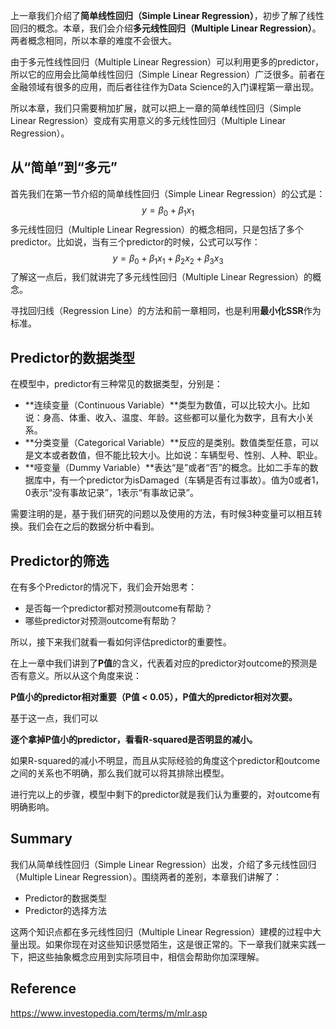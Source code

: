 上一章我们介绍了**简单线性回归（Simple Linear Regression）**，初步了解了线性回归的概念。本章，我们会介绍**多元线性回归（Multiple Linear Regression）**。两者概念相同，所以本章的难度不会很大。

由于多元性线性回归（Multiple Linear Regression）可以利用更多的predictor，所以它的应用会比简单线性回归（Simple Linear Regression）广泛很多。前者在金融领域有很多的应用，而后者往往作为Data Science的入门课程第一章出现。

所以本章，我们只需要稍加扩展，就可以把上一章的简单线性回归（Simple Linear Regression）变成有实用意义的多元线性回归（Multiple Linear Regression）。



## 从“简单”到“多元”

首先我们在第一节介绍的简单线性回归（Simple Linear Regression）的公式是：
$$
y = \beta_0 + \beta_1x_1
$$
多元线性回归（Multiple Linear Regression）的概念相同，只是包括了多个predictor。比如说，当有三个predictor的时候，公式可以写作：
$$
y = \beta_0 + \beta_1x_1 + \beta_2x_2 + \beta_3x_3
$$
了解这一点后，我们就讲完了多元线性回归（Multiple Linear Regression）的概念。

寻找回归线（Regression Line）的方法和前一章相同，也是利用**最小化SSR**作为标准。



## Predictor的数据类型

在模型中，predictor有三种常见的数据类型，分别是：

* **连续变量（Continuous Variable）**类型为数值，可以比较大小。比如说：身高、体重、收入、温度、年龄。这些都可以量化为数字，且有大小关系。
* **分类变量（Categorical Variable）**反应的是类别。数值类型任意，可以是文本或者数值，但不能比较大小。比如说：车辆型号、性别、人种、职业。
* **哑变量（Dummy Variable）**表达“是”或者“否”的概念。比如二手车的数据库中，有一个predictor为isDamaged（车辆是否有过事故）。值为0或者1，0表示“没有事故记录”，1表示“有事故记录”。

需要注明的是，基于我们研究的问题以及使用的方法，有时候3种变量可以相互转换。我们会在之后的数据分析中看到。



## Predictor的筛选

在有多个Predictor的情况下，我们会开始思考：

* 是否每一个predictor都对预测outcome有帮助？
* 哪些predictor对预测outcome有帮助？

所以，接下来我们就看一看如何评估predictor的重要性。



在上一章中我们讲到了**P值**的含义，代表着对应的predictor对outcome的预测是否有意义。所以从这个角度来说：

**P值小的predictor相对重要（P值 < 0.05），P值大的predictor相对次要。**

基于这一点，我们可以

**逐个拿掉P值小的predictor，看看R-squared是否明显的减小。**

如果R-squared的减小不明显，而且从实际经验的角度这个predictor和outcome之间的关系也不明确，那么我们就可以将其排除出模型。



进行完以上的步骤，模型中剩下的predictor就是我们认为重要的，对outcome有明确影响。



## Summary

我们从简单线性回归（Simple Linear Regression）出发，介绍了多元线性回归（Multiple Linear Regression）。围绕两者的差别，本章我们讲解了：

* Predictor的数据类型
* Predictor的选择方法

这两个知识点都在多元线性回归（Multiple Linear Regression）建模的过程中大量出现。如果你现在对这些知识感觉陌生，这是很正常的。下一章我们就来实践一下，把这些抽象概念应用到实际项目中，相信会帮助你加深理解。



## Reference

https://www.investopedia.com/terms/m/mlr.asp